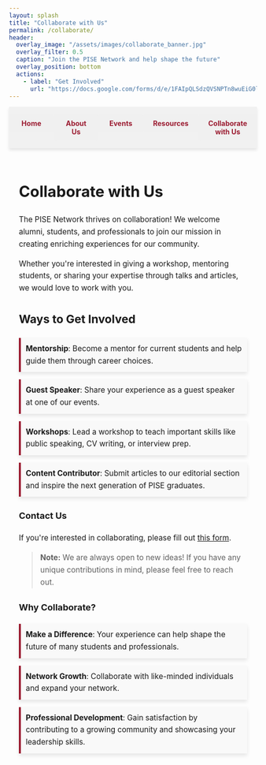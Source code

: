 ```yaml
---
layout: splash
title: "Collaborate with Us"
permalink: /collaborate/
header:
  overlay_image: "/assets/images/collaborate_banner.jpg"
  overlay_filter: 0.5
  caption: "Join the PISE Network and help shape the future"
  overlay_position: bottom
  actions:
    - label: "Get Involved"
      url: "https://docs.google.com/forms/d/e/1FAIpQLSdzQVSNPTn8wuEiG0l9d5EHgJJOHP3K9QMJPSb_B9uWILes3Q/viewform?usp=sf_link"
---
```


<nav class="custom-nav">
  <ul>
    <li><a href="{{ site.baseurl }}/">Home</a></li>
    <li><a href="{{ site.baseurl }}/about-us/">About Us</a></li>
    <li><a href="{{ site.baseurl }}/events/">Events</a></li>
    <li><a href="{{ site.baseurl }}/resources/">Resources</a></li>
    <li><a href="{{ site.baseurl }}/collaborate/">Collaborate with Us</a></li>
  </ul>
</nav>

<div class="content-container">
  <h1>Collaborate with Us</h1>

  <p>The PISE Network thrives on collaboration! We welcome alumni, students, and professionals to join our mission in creating enriching experiences for our community.</p>
  <p>Whether you're interested in giving a workshop, mentoring students, or sharing your expertise through talks and articles, we would love to work with you.</p>

  <h2>Ways to Get Involved</h2>
  <div class="involvement-options">
    <div class="involvement-option"><strong>Mentorship</strong>: Become a mentor for current students and help guide them through career choices.</div>
    <div class="involvement-option"><strong>Guest Speaker</strong>: Share your experience as a guest speaker at one of our events.</div>
    <div class="involvement-option"><strong>Workshops</strong>: Lead a workshop to teach important skills like public speaking, CV writing, or interview prep.</div>
    <div class="involvement-option"><strong>Content Contributor</strong>: Submit articles to our editorial section and inspire the next generation of PISE graduates.</div>
  </div>

  <h3>Contact Us</h3>
  <p>If you're interested in collaborating, please fill out <a href="https://docs.google.com/forms/d/e/1FAIpQLSdzQVSNPTn8wuEiG0l9d5EHgJJOHP3K9QMJPSb_B9uWILes3Q/viewform?usp=sf_link" target="_blank">this form</a>.</p>

  <blockquote><strong>Note:</strong> We are always open to new ideas! If you have any unique contributions in mind, please feel free to reach out.</blockquote>

  <h3>Why Collaborate?</h3>
  <div class="involvement-option"><strong>Make a Difference</strong>: Your experience can help shape the future of many students and professionals.</div>
  <div class="involvement-option"><strong>Network Growth</strong>: Collaborate with like-minded individuals and expand your network.</div>
  <div class="involvement-option"><strong>Professional Development</strong>: Gain satisfaction by contributing to a growing community and showcasing your leadership skills.</div>
</div>

<style>
.custom-nav {
  display: flex;
  justify-content: space-evenly;
  align-items: center;
  width: 100%;
  position: sticky;
  top: 0;
  background-color: rgba(240, 240, 240, 0.9);
  padding: 15px 0;
  box-shadow: 0px 4px 6px rgba(0, 0, 0, 0.1);
  z-index: 10;
}
.custom-nav ul {
  display: flex;
  width: 100%;
  list-style: none;
  margin: 0;
  padding: 0;
}
.custom-nav li {
  flex: 1;
  text-align: center;
}
.custom-nav a {
  display: block;
  color: #9b1c31; 
  font-size: 1em; /* Adjusted to match the other pages */
  background-color: rgba(240, 240, 240, 0.9);
  text-decoration: none;
  padding: 10px 20px;
  margin: 0;
  border-radius: 5px;
  font-weight: bold;
  transition: background-color 0.3s, transform 0.2s;
}
.custom-nav a:hover {
  background-color: #e3c8c1;
  transform: scale(1.05);
}

.content-container {
  padding: 20px;
  line-height: 1.6;
  font-size: 1.1em;
}

.involvement-option {
  margin-bottom: 15px;
  padding: 10px;
  background-color: #f9f9f9;
  border-left: 4px solid #9b1c31;
  box-shadow: 0 4px 8px rgba(0, 0, 0, 0.1);
}
</style>
